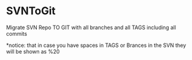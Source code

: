 # SVNToGit
Migrate SVN Repo TO GIT with all branches and all TAGS including all commits 


*notice: that in case you have spaces in TAGS or Brances in the SVN they will be shown as %20 
